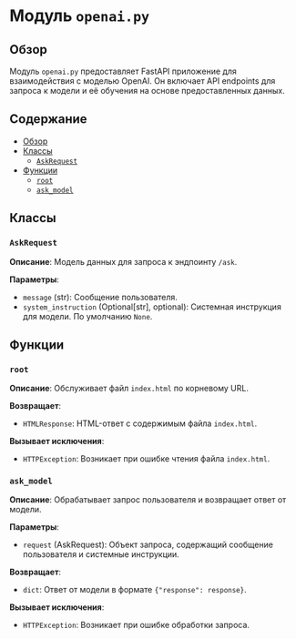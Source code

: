 # Модуль `openai.py`

## Обзор

Модуль `openai.py` предоставляет FastAPI приложение для взаимодействия с моделью OpenAI. Он включает API endpoints для запроса к модели и её обучения на основе предоставленных данных.

## Содержание

- [Обзор](#обзор)
- [Классы](#классы)
    - [`AskRequest`](#askrequest)
- [Функции](#функции)
    - [`root`](#root)
    - [`ask_model`](#ask_model)

## Классы

### `AskRequest`

**Описание**: Модель данных для запроса к эндпоинту `/ask`.

**Параметры**:

- `message` (str): Сообщение пользователя.
- `system_instruction` (Optional[str], optional): Системная инструкция для модели. По умолчанию `None`.

## Функции

### `root`

**Описание**: Обслуживает файл `index.html` по корневому URL.

**Возвращает**:

- `HTMLResponse`: HTML-ответ с содержимым файла `index.html`.

**Вызывает исключения**:

- `HTTPException`: Возникает при ошибке чтения файла `index.html`.

### `ask_model`

**Описание**: Обрабатывает запрос пользователя и возвращает ответ от модели.

**Параметры**:

- `request` (AskRequest): Объект запроса, содержащий сообщение пользователя и системные инструкции.

**Возвращает**:

- `dict`: Ответ от модели в формате `{"response": response}`.

**Вызывает исключения**:

- `HTTPException`: Возникает при ошибке обработки запроса.